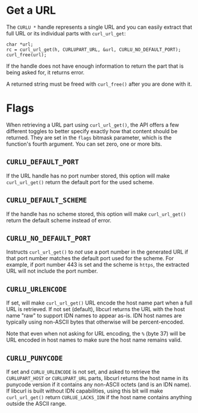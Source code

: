 # Get a URL

The `CURLU *` handle represents a single URL and you can easily extract that
full URL or its individual parts with `curl_url_get`:

    char *url;
    rc = curl_url_get(h, CURLUPART_URL, &url, CURLU_NO_DEFAULT_PORT);
    curl_free(url);

If the handle does not have enough information to return the part that is
being asked for, it returns error.

A returned string must be freed with `curl_free()` after you are done with it.

# Flags

When retrieving a URL part using `curl_url_get()`, the API offers a few
different toggles to better specify exactly how that content should be
returned. They are set in the `flags` bitmask parameter, which is the
function's fourth argument. You can set zero, one or more bits.

## `CURLU_DEFAULT_PORT`

If the URL handle has no port number stored, this option will make
`curl_url_get()` return the default port for the used scheme.

## `CURLU_DEFAULT_SCHEME`

If the handle has no scheme stored, this option will make `curl_url_get()`
return the default scheme instead of error.

## `CURLU_NO_DEFAULT_PORT`

Instructs `curl_url_get()` to *not* use a port number in the generated URL if
that port number matches the default port used for the scheme. For example, if
port number 443 is set and the scheme is `https`, the extracted URL will not
include the port number.

## `CURLU_URLENCODE`

If set, will make `curl_url_get()` URL encode the host name part when a full
URL is retrieved. If not set (default), libcurl returns the URL with the host
name "raw" to support IDN names to appear as-is. IDN host names are typically
using non-ASCII bytes that otherwise will be percent-encoded.

Note that even when not asking for URL encoding, the `%` (byte 37) will be URL
encoded in host names to make sure the host name remains valid.

## `CURLU_PUNYCODE`

If set and `CURLU_URLENCODE` is not set, and asked to retrieve the
`CURLUPART_HOST` or `CURLUPART_URL` parts, libcurl returns the host name in
its punycode version if it contains any non-ASCII octets (and is an IDN
name). If libcurl is built without IDN capabilities, using this bit will make
`curl_url_get()` return `CURLUE_LACKS_IDN` if the host name contains anything
outside the ASCII range.
